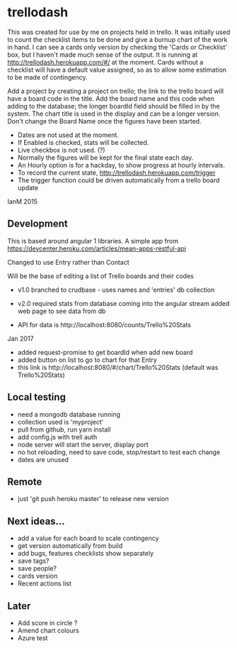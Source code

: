 # trellodash

This was created for use by me on projects held in trello.
It was initially used to count the checklist items to be done and give 
a burnup chart of the work in hand. I can see a cards only version by checking 
the 'Cards or Checklist' box, but I haven't made much sense of the output. 
It is running at http://trellodash.herokuapp.com/#/ at the moment. Cards
without a checklist will have a default value assigned, so as to allow some 
estimation to be made of contingency.

Add a project by creating a project on trello; the link to the trello board
will have a board code in the title. Add the board name and this code when adding
to the database; the longer boardId field should be filled in by the system. The 
chart title is used in the display and can be a longer version. Don't change the 
Board Name once the figures have been started.

- Dates are not used at the moment.
- If Enabled is checked, stats will be collected.
- Live checkbox is not used. (?)
- Normally the figures will be kept for the final state each day.
- An Hourly option is for a hackday, to show progress at hourly intervals. 
- To record the current state, http://trellodash.herokuapp.com/trigger
- The trigger function could be driven automatically from a trello board update

IanM 2015

## Development

This is based around angular 1 libraries. A simple app from 
https://devcenter.heroku.com/articles/mean-apps-restful-api

Changed to use Entry rather than Contact

Will be the base of editing a list of Trello boards and their codes

- v1.0 branched to crudbase - uses names and 'entries' db collection
- v2.0 required stats from database coming into the angular stream
    added web page to see data from db

- API for data is http://localhost:8080/counts/Trello%20Stats

Jan 2017
- added request-promise to get boardId when add new board 
- added button on list to go to chart for that Entry
- this link is http://localhost:8080/#/chart/Trello%20Stats   (default was Trello%20Stats)

## Local testing
- need a mongodb database running
- collection used is 'myproject'
- pull from github, run yarn install
- add config.js with trell auth
- node server will start the server, display port
- no hot reloading, need to save code, stop/restart to test each change 
- dates are unused

## Remote
- just 'git push heroku master' to release new version

## Next ideas...
- add a value for each board to scale contingency
- get version automatically from build
- add bugs, features checklists show separately
- save tags?
- save people? 
- cards version
- Recent actions list

## Later
- Add score in circle ?
- Amend chart colours
- Azure test